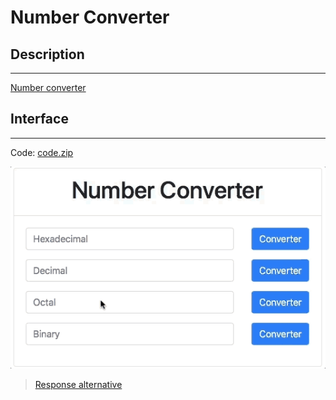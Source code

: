 # Number Converter

## Description
---

[Number converter](https://www.rapidtables.com)

## Interface
---

Code: [code.zip](code.zip)

![](assets/layout.gif)

> [Response alternative](code-response/)